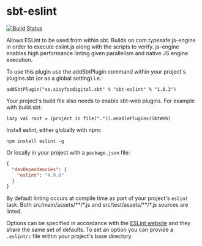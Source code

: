 sbt-eslint
==========

[![Build Status](https://api.travis-ci.org/mebur/sbt-eslint.png?branch=master)](https://travis-ci.org/mebur/sbt-eslint)

Allows ESLint to be used from within sbt. Builds on com.typesafe:js-engine in order to execute eslint.js
along with the scripts to verify. js-engine enables high performance linting given parallelism and native
JS engine execution.

To use this plugin use the addSbtPlugin command within your project's plugins.sbt (or as a global setting) i.e.:

    addSbtPlugin("se.sisyfosdigital.sbt" % "sbt-eslint" % "1.0.3")

Your project's build file also needs to enable sbt-web plugins. For example with build.sbt:

    lazy val root = (project in file(".")).enablePlugins(SbtWeb)
    
Install eslint, either globally with npm:

```shell
npm install eslint -g
```

Or locally in your project with a `package.json` file:

```json
{
  "devDependencies": {
    "eslint": "4.9.0"
  }
}
```

By default linting occurs at compile time as part of your project's `eslint` task. Both src/main/assets/\*\*/\*.js and
src/test/assets/\*\*/\*.js sources are linted.

Options can be specified in accordance with the
[ESLint website](http://eslint.org/) and they share the same set of defaults. To set an option you can
provide a `.eslintrc` file within your project's base directory.
